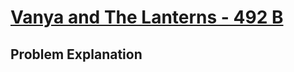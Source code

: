 # [Vanya and The Lanterns - 492 B](http://codeforces.com/problemset/problem/492/B)

## Problem Explanation
